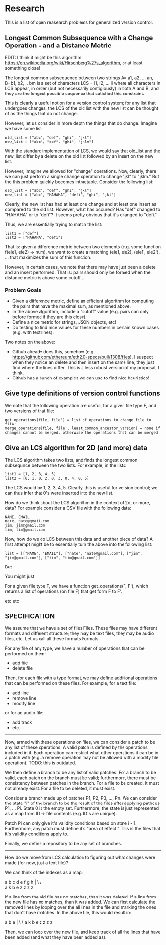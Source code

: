 # Research

This is a list of open reasearch problems for generalized version control. 

## Longest Common Subsequence with a Change Operation - and a Distance Metric

EDIT: I think it might be this algorithm: https://en.wikipedia.org/wiki/Hirschberg%27s_algorithm, or at least something close!

The longest common subsequence between two strings A= a1, a2, ... an, B=b1, b2, .. bm is a set of characters LCS = l1, l2, ... li where all characters in LCS appear, in order (but not necessarily contigiously) in both A and B, and they are the longest possible sequence that satisfied this constraint. 

This is clearly a useful notion for a version control system; for any list that undergoes changes, the LCS of the old list with the new list can be thought of as the things that do not change. 

However, let us consider in more depth the things that do change. Imagine we have some list:
~~~~
old_list = ["abc", "def", "ghi", "jkl"]
new_list = ["abc", "def", "ghi", "jklm"]
~~~~
With the standard implementation of LCS, we would say that old_list and the new_list differ by a delete on the old list followed by an insert on the new list. 

However, imagine we allowed for "change" operations. Now, clearly, there we can just perform a single change operation to change "jkl" to "jklm." But the this problem quickly becomes intractable. Consider the following list:
~~~~
old_list = ["abc", "def", "ghi", "jkl"]
new_list = ["abc", "HAHAHA", "defi", "ghi", "jkl"]
~~~~
Clearly, the new list has had at least one change and at least one insert as compared to the old list. However, what has occured? Has "def" changed to "HAHAHA" or to "defi"? It seems pretty obvious that it's changed to "defi."

Thus, we are essentially trying to match the list:
~~~~
list1 = ["def"]
list2 = ["HAHAHA", "defi"]
~~~~
That is: given a difference metric between two elements (e.g. some function f(ele1, ele2) -> num), we want to create a matching (ele1, ele2), (ele1', ele2'), ... that maximizes the sum of this function. 

However, in certain cases, we note that there may have just been a delete and an insert performed. That is: pairs should only be formed when the distance metric is above some cutoff...

### Problem Goals
- Given a difference metric, define an efficient algorithm for computing the pairs that have the maximal sum, as mentioned above.
- In the above algorithm, include a "cutoff" value (e.g. pairs can only before formed if they are this close).
- Define a nice metric for strings, JSON objects, etc!
- Do testing to find nice values for these numbers in certain known cases (e.g. with text lines). 

Two notes on the above:
- Github already does this, somehow (e.g. https://github.com/ethereum/eth2.0-specs/pull/1308/files). I suspect when they notice an delete and then insert on the same line, they just find where the lines differ. This is a less robust version of my proposal, I think.
- Github has a bunch of examples we can use to find nice heuristics!



## Give type definitions of version control functions

We note that the following operation are useful, for a given file type F, and two versions of that file:

~~~~
get_operations(file, file') = list of operations to change file to file'
merge_operations(file, file', least_common_ancestor_version) = none if changes cannot be merged, otherwise the operations that can be merged
~~~~

## Give an LCS algorithm for 2D (and more) data

The LCS algorithm takes two lists, and finds the longest common subsequnce between the two lists. For example, in the lists:

~~~~
list1 = [1, 2, 3, 4, 5]
list2 = [0, 1, 0, 2, 0, 3, 0, 4, 0, 5]
~~~~

The LCS would be 1, 2, 3, 4, 5. Clearly, this is useful for version control; we can thus infer that 0's were inserted into the new list. 

How do we think about the LCS algorithm in the context of 2d, or more, data? For example consider a CSV file with the following data:

~~~~
NAME, EMAIL
nate, nate@gmail.com
jim, jim@gmail.com
tim, tim@gmail.com
~~~~

Now, how do we do LCS between this data and another piece of data? A first attempt might be to essentially turn the above into the following list:

~~~~
list = [["NAME", "EMAIL"], ["nate", "nate@gmail.com"], ["jim", "jim@gmail.com"], ["tim", "tim@gmail.com"]]
~~~~

But 



You might just 



For a given file type F, we have a function get_operations(F, F'), which returns a list of operations (on file F) that get form F to F'.

etc etc




## SPECIFICATION

We assume that we have a set of files Files. These files may have different formats and different structure; they may be text files, they may be audio files, etc. Let us call all these formats Formats.

For any file of any type, we have a number of operations that can be performed on them:
- add file
- delete file

Then, for each file with a type format, we may define additional operations that can be performed on these files. For example, for a text file:
- add line
- remove line
- modify line

or for an audio file:
- add track
- etc.

------

Now, armed with these operations on files, we can consider a patch to be any list of these operations. A valid patch is defined by the operations included in it. Each operation can restrict what other operations it can be in a patch with (e.g. a remove operation may not be allowed with a modify file operation). TODO: this is outdated.

We then define a branch to be any list of valid patches. For a branch to be valid, each patch on the branch must be valid; furthermore, there must be consistency between patches in the branch. For a file to be created, it must not already exist. For a file to be deleted, it must exist. 

Consider a branch made up of patches P1, P2, P3, ..., Pn. We can consider the state "i" of the branch to be the result of the files after applying pathces P1, ... Pi. State 0 is the empty set. Furthermore, the state is just represented as a map from ID -> file contents (e.g. ID's are unique).

Patch Pi can only give it's validity conditions based on state i - 1. Furthermore, any patch must define it's "area of effect." This is the files that it's validity conditions apply to.

Finially, we define a repository to be any set of branches.


-------

How do we move from LCS calculation to figuring out what changes were made (for now, just a text file)?

We can think of the indexes as a map:

a b c d e f g h
|  \   /      
a k b e z z z z

If a line from the old file has no matches, than it was deleted. If a line from the new file has no matches, than it was added. We can first calculate the removed lines by looping over the all lines in the file and marking the ones that don't have matches. In the above file, this would result in:

a b e
|  \ \ 
a k b e z z z z 

Then, we can loop over the new file, and keep track of all the lines that have been added (and what they have been added as).